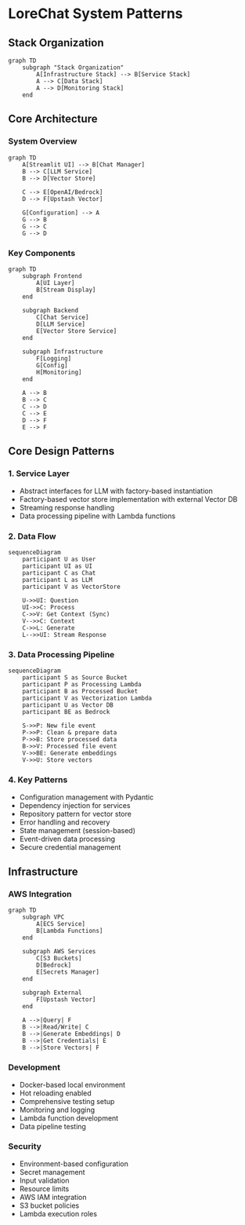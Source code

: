 # LoreChat System Patterns

## Stack Organization
```mermaid
graph TD
    subgraph "Stack Organization"
        A[Infrastructure Stack] --> B[Service Stack]
        A --> C[Data Stack]
        A --> D[Monitoring Stack]
    end
```

## Core Architecture

### System Overview
```mermaid
graph TD
    A[Streamlit UI] --> B[Chat Manager]
    B --> C[LLM Service]
    B --> D[Vector Store]
    
    C --> E[OpenAI/Bedrock]
    D --> F[Upstash Vector]
    
    G[Configuration] --> A
    G --> B
    G --> C
    G --> D
```

### Key Components
```mermaid
graph TD
    subgraph Frontend
        A[UI Layer]
        B[Stream Display]
    end
    
    subgraph Backend
        C[Chat Service]
        D[LLM Service]
        E[Vector Store Service]
    end
    
    subgraph Infrastructure
        F[Logging]
        G[Config]
        H[Monitoring]
    end
    
    A --> B
    B --> C
    C --> D
    C --> E
    D --> F
    E --> F
```

## Core Design Patterns

### 1. Service Layer
- Abstract interfaces for LLM with factory-based instantiation
- Factory-based vector store implementation with external Vector DB
- Streaming response handling
- Data processing pipeline with Lambda functions

### 2. Data Flow
```mermaid
sequenceDiagram
    participant U as User
    participant UI as UI
    participant C as Chat
    participant L as LLM
    participant V as VectorStore
    
    U->>UI: Question
    UI->>C: Process
    C->>V: Get Context (Sync)
    V-->>C: Context
    C->>L: Generate
    L-->>UI: Stream Response
```

### 3. Data Processing Pipeline
```mermaid
sequenceDiagram
    participant S as Source Bucket
    participant P as Processing Lambda
    participant B as Processed Bucket
    participant V as Vectorization Lambda
    participant U as Vector DB
    participant BE as Bedrock

    S->>P: New file event
    P->>P: Clean & prepare data
    P->>B: Store processed data
    B->>V: Processed file event
    V->>BE: Generate embeddings
    V->>U: Store vectors
```

### 4. Key Patterns
- Configuration management with Pydantic
- Dependency injection for services
- Repository pattern for vector store
- Error handling and recovery
- State management (session-based)
- Event-driven data processing
- Secure credential management

## Infrastructure

### AWS Integration
```mermaid
graph TD
    subgraph VPC
        A[ECS Service]
        B[Lambda Functions]
    end
    
    subgraph AWS Services
        C[S3 Buckets]
        D[Bedrock]
        E[Secrets Manager]
    end
    
    subgraph External
        F[Upstash Vector]
    end
    
    A -->|Query| F
    B -->|Read/Write| C
    B -->|Generate Embeddings| D
    B -->|Get Credentials| E
    B -->|Store Vectors| F
```

### Development
- Docker-based local environment
- Hot reloading enabled
- Comprehensive testing setup
- Monitoring and logging
- Lambda function development
- Data pipeline testing

### Security
- Environment-based configuration
- Secret management
- Input validation
- Resource limits
- AWS IAM integration
- S3 bucket policies
- Lambda execution roles
